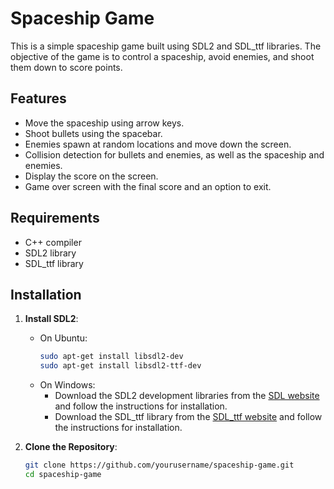 # Spaceship Game

This is a simple spaceship game built using SDL2 and SDL_ttf libraries. The objective of the game is to control a spaceship, avoid enemies, and shoot them down to score points.

## Features

- Move the spaceship using arrow keys.
- Shoot bullets using the spacebar.
- Enemies spawn at random locations and move down the screen.
- Collision detection for bullets and enemies, as well as the spaceship and enemies.
- Display the score on the screen.
- Game over screen with the final score and an option to exit.

## Requirements

- C++ compiler
- SDL2 library
- SDL_ttf library

## Installation

1. **Install SDL2**:
   - On Ubuntu:
     ```bash
     sudo apt-get install libsdl2-dev
     sudo apt-get install libsdl2-ttf-dev
     ```
   - On Windows:
     - Download the SDL2 development libraries from the [SDL website](https://www.libsdl.org/download-2.0.php) and follow the instructions for installation.
     - Download the SDL_ttf library from the [SDL_ttf website](https://www.libsdl.org/projects/SDL_ttf/) and follow the instructions for installation.

2. **Clone the Repository**:
   ```bash
   git clone https://github.com/yourusername/spaceship-game.git
   cd spaceship-game
